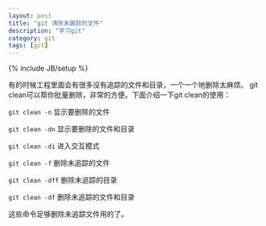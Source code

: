 ```yaml
---
layout: post
title: "git 清除未跟踪的文件"
description: "学习git"
category: git
tags: [git]
---
```

{% include JB/setup %}

有的时候工程里面会有很多没有追踪的文件和目录，一个一个地删除太麻烦。
git clean可以帮你批量删除，非常的方便。下面介绍一下git clean的使用：

`git clean -n` 显示要删除的文件


`git clean -dn` 显示要删除的文件和目录


`git clean -di` 进入交互模式


`git clean -f` 删除未追踪的文件


`git clean -dff` 删除未追踪的目录


`git clean -df` 删除未追踪的文件和目录


这些命令足够删除未追踪文件用的了。
